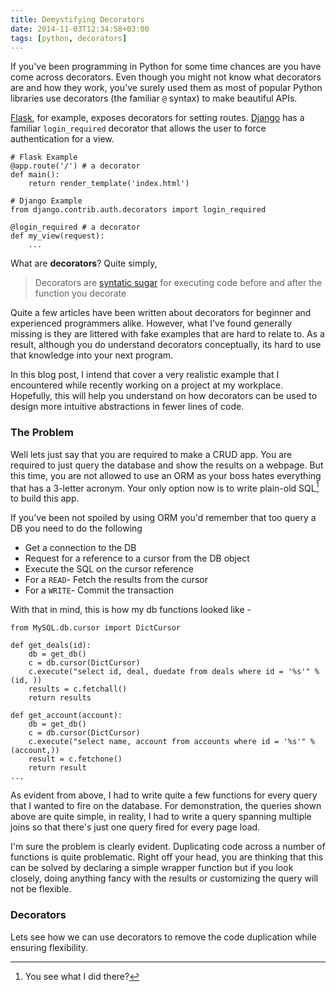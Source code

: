 ```yaml
---
title: Demystifying Decorators
date: 2014-11-03T12:34:58+03:00
tags: [python, decorators]
---
```


If you've been programming in Python for some time chances are you have come across decorators. Even though you might not know what decorators are and how they work, you've surely used them as most of popular Python libraries use decorators (the familiar `@` syntax) to make beautiful APIs.

[Flask](http://flask.pocoo.org/), for example, exposes decorators for setting routes. [Django](https://www.djangoproject.com/) has a familiar `login_required` decorator that allows the user to force authentication for a view.

```
# Flask Example
@app.route('/') # a decorator
def main():
    return render_template('index.html')
```

```
# Django Example
from django.contrib.auth.decorators import login_required

@login_required # a decorator
def my_view(request):
    ...
```

What are **decorators**? Quite simply, 

> Decorators are [syntatic sugar](http://en.wikipedia.org/wiki/Syntactic_sugar) for executing code before and after the function you decorate

Quite a few articles have been written about decorators for beginner and experienced programmers alike. However, what I've found generally missing is they are littered with fake examples that are hard to relate to. As a result, although you do understand decorators conceptually, its hard to use that knowledge into your next program. 

In this blog post, I intend that cover a very realistic example that I encountered while recently working on a project at my workplace. Hopefully, this will help you understand on how decorators can be used to design more intuitive abstractions in fewer lines of code.

### The Problem
Well lets just say that you are required to make a CRUD app. You are required to just query the database and show the results on a webpage. But this time, you are not allowed to use an ORM as your boss hates everything that has a 3-letter acronym. Your only option now is to write plain-old SQL[^1] to build this app.

If you've been not spoiled by using ORM you'd remember that too query a DB you need to do the following

- Get a connection to the DB
- Request for a reference to a cursor from the DB object
- Execute the SQL on the cursor reference
- For a `READ`- Fetch the results from the cursor
- For a `WRITE`- Commit the transaction

With that in mind, this is how my db functions looked like - 

```
from MySQL.db.cursor import DictCursor

def get_deals(id):
    db = get_db()
    c = db.cursor(DictCursor)
    c.execute("select id, deal, duedate from deals where id = '%s'" % (id, ))
    results = c.fetchall()
    return results

def get_account(account):
    db = get_db()
    c = db.cursor(DictCursor)
    c.execute("select name, account from accounts where id = '%s'" % (account,))
    result = c.fetchone()
    return result
...
```

As evident from above, I had to write quite a few functions for every query that I wanted to fire on the database. For demonstration, the queries shown above are quite simple, in reality, I had to write a query spanning multiple joins so that there's just one query fired for every page load.

I'm sure the problem is clearly evident. Duplicating code across a number of functions is quite problematic. Right off your head, you are thinking that this can be solved by declaring a simple wrapper function but if you look closely, doing anything fancy with the results or customizing the query will not be flexible.

### Decorators
Lets see how we can use decorators to remove the code duplication while ensuring flexibility.

[^1]: You see what I did there?
